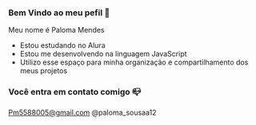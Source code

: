 ### Bem Vindo ao meu pefil 💙

Meu nome é Paloma Mendes

- Estou estudando no Alura
- Estou me desenvolvendo na linguagem JavaScript
- Utilizo esse espaço para minha organização e compartilhamento dos meus projetos

### Você entra em contato comigo 📪

Pm5588005@gmail.com
@paloma_sousaa12
